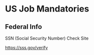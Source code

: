# US Job Mandatories
## Federal Info
SSN (Social Security Number) Check Site

https://sss.gov/verify
